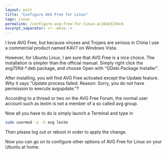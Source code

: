 ```yaml
---
layout: post
title: "Configure AVG Free for Linux"
tags: Linux
permalink: /configure-avg-free-for-linux-ac164e5234c6
excerpt_separator: <!--more-->
---
```

I love AVG Free, but because viruses and Trojans are serious in China I use a commercial product named KAV7 on Windows Vista.
<!--more-->

However, for Ubuntu Linux, I am sure that AVG Free is a nice choice. The installation is simpler than the official manual. Simply right click the avg75fld-*.deb package, and choose Open with "GDebi Package Installer".

After installing, you will find AVG Free activated except the Update feature. Why it says "Update process failed. Reason: Sorry, you do not have permission to execute avgupdate."?

According to a thread or two on the AVG Free Forum, the normal user account such as lextm is not a member of a so called avg group.

Now all you have to do is simply launch a Terminal and type in

``` bash
sudo usermod -a -G avg lextm
```

Then please log out or reboot in order to apply the change.

Now you can go on to configure other options of AVG Free for Linux on your Ubuntu at home.
